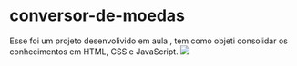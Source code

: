 # conversor-de-moedas
Esse foi um projeto desenvolivido em aula , tem como objeti consolidar os conhecimentos em HTML, CSS e JavaScript.
<img src= "./">
